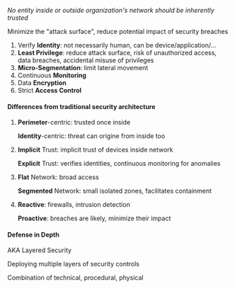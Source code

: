 *No entity inside or outside organization's network should be inherently trusted*

Minimize the "attack surface", reduce potential impact of security breaches

1. Verify **Identity**: not necessarily human, can be device/application/...
2. **Least Privilege**: reduce attack surface, risk of unauthorized access, data breaches, accidental misuse of privileges
3. **Micro-Segmentation**: limit lateral movement
4. Continuous **Monitoring**
5. Data **Encryption**
6. Strict **Access Control**

#### Differences from traditional security architecture

1. **Perimeter**-centric: trusted once inside
   
   **Identity**-centric: threat can origine from inside too
2. **Implicit** Trust: implicit trust of devices inside network
   
   **Explicit** Trust: verifies identities, continuous monitoring for anomalies
3. **Flat** Network: broad access
   
   **Segmented** Network: small isolated zones, facilitates containment
4. **Reactive**: firewalls, intrusion detection
   
   **Proactive**: breaches are likely, minimize their impact

#### Defense in Depth
AKA Layered Security

Deploying multiple layers of security controls

Combination of technical, procedural, physical

